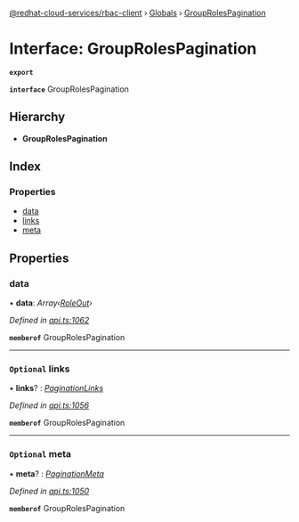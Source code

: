 [@redhat-cloud-services/rbac-client](../README.md) › [Globals](../globals.md) › [GroupRolesPagination](grouprolespagination.md)

# Interface: GroupRolesPagination

**`export`** 

**`interface`** GroupRolesPagination

## Hierarchy

* **GroupRolesPagination**

## Index

### Properties

* [data](grouprolespagination.md#data)
* [links](grouprolespagination.md#optional-links)
* [meta](grouprolespagination.md#optional-meta)

## Properties

###  data

• **data**: *Array‹[RoleOut](roleout.md)›*

*Defined in [api.ts:1062](https://github.com/RedHatInsights/javascript-clients/blob/master/packages/rbac/api.ts#L1062)*

**`memberof`** GroupRolesPagination

___

### `Optional` links

• **links**? : *[PaginationLinks](paginationlinks.md)*

*Defined in [api.ts:1056](https://github.com/RedHatInsights/javascript-clients/blob/master/packages/rbac/api.ts#L1056)*

**`memberof`** GroupRolesPagination

___

### `Optional` meta

• **meta**? : *[PaginationMeta](paginationmeta.md)*

*Defined in [api.ts:1050](https://github.com/RedHatInsights/javascript-clients/blob/master/packages/rbac/api.ts#L1050)*

**`memberof`** GroupRolesPagination

